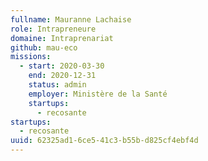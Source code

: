 ```yaml
---
fullname: Mauranne Lachaise
role: Intrapreneure
domaine: Intraprenariat
github: mau-eco
missions:
  - start: 2020-03-30
    end: 2020-12-31
    status: admin
    employer: Ministère de la Santé
    startups:
      - recosante
startups:
  - recosante
uuid: 62325ad1-6ce5-41c3-b55b-d825cf4ebf4d
---
```

